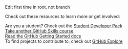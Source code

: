 Edit first time in root, not branch  
  
  
Check out these resources to learn more or get involved:  
  
Are you a student? Check out the [Student Developer Pack](https://education.github.com/pack)  
[Take another GitHub Skills course](https://github.com/skills)  
[Read the GitHub Getting Started docs](https://docs.github.com/en/get-started)  
To find projects to contribute to, check out [GitHub Explore](https://github.com/explore)  
